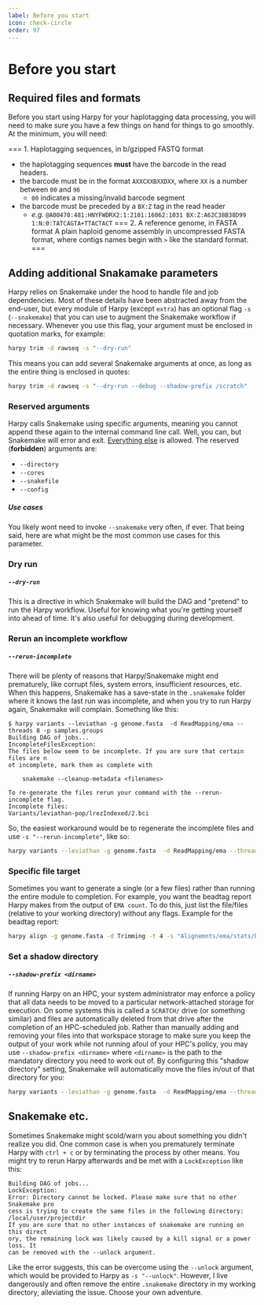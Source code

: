 ```yaml
---
label: Before you start
icon: check-circle
order: 97
---
```

# Before you start
## Required files and formats
Before you start using Harpy for your haplotagging data processing, you will need to make sure you have a few things on hand for things to go smoothly.
At the minimum, you will need:

=== 1. Haplotagging sequences, in b/gzipped FASTQ format
- the haplotagging sequences **must** have the barcode in the read headers. 
- the barcode must be in the format `AXXCXXBXXDXX`, where `XX` is a number between `00` and `96`
    - `00` indicates a missing/invalid barcode segment
- the barcode must be preceded by a `BX:Z` tag in the read header
    - _e.g._ `@A00470:481:HNYFWDRX2:1:2101:16062:1031 BX:Z:A62C38B38D99 1:N:0:TATCAGTA+TTACTACT`
=== 2. A reference genome, in FASTA format
A plain haploid genome assembly in uncompressed FASTA format, where contigs names begin with `>` like the standard format.
===

## Adding additional Snakamake parameters
Harpy relies on Snakemake under the hood to handle file and job dependencies. Most of these details have been abstracted away from the end-user, but every module of Harpy (except `extra`) has an optional flag `-s` (`--snakemake`) that you can use to augment the Snakemake workflow if necessary. Whenever you use this flag, your argument must be enclosed in quotation marks, for example:
```bash
harpy trim -d rawseq -s "--dry-run"
```
This means you can add several Snakemake arguments at once, as long as the entire thing is enclosed in quotes:
```bash
harpy trim -d rawseq -s "--dry-run --debug --shadow-prefix /scratch"
```

### Reserved arguments
Harpy calls Snakemake using specific arguments, meaning you cannot append these again to the internal command line call. Well, you can, but Snakemake will error and exit. [Everything else](https://snakemake.readthedocs.io/en/stable/executing/cli.html#all-options) is allowed. The reserved (**forbidden**) arguments are:
- `--directory`
- `--cores`
- `--snakefile`
- `--config`

##### Use cases
You likely wont need to invoke `--snakemake` very often, if ever. That being said, here are what might be the most common use cases for this parameter.

### Dry run
##### `--dry-run`
This is a directive in which Snakemake will build the DAG and "pretend" to run the Harpy workflow. Useful for knowing what you're getting yourself into ahead of time. It's also useful for debugging during development.

### Rerun an incomplete workflow
##### `--rerun-incomplete`
There will be plenty of reasons that Harpy/Snakemake might end prematurely, like corrupt files, system errors, insufficient resources, etc.
When this happens, Snakemake has a save-state in the `.snakemake` folder where it knows the last run was incomplete, and when you try to run
Harpy again, Snakemake will complain. Something like this:
```
$ harpy variants --leviathan -g genome.fasta  -d ReadMapping/ema --threads 8 -p samples.groups
Building DAG of jobs...
IncompleteFilesException:
The files below seem to be incomplete. If you are sure that certain files are n
ot incomplete, mark them as complete with

    snakemake --cleanup-metadata <filenames>

To re-generate the files rerun your command with the --rerun-incomplete flag.
Incomplete files:
Variants/leviathan-pop/lrezIndexed/2.bci
```
So, the easiest workaround would be to regenerate the incomplete files and use `-s "--rerun-incomplete"`, like so:
```bash
harpy variants --leviathan -g genome.fasta  -d ReadMapping/ema --threads 8 -p samples.groups -s "--rerun-incomplete"
```

### Specific file target
Sometimes you want to generate a single (or a few files) rather than running the entire module to completion. For example,
you want the beadtag report Harpy makes from the output of `EMA count`. To do this, just list the file/files (relative
to your working directory) without any flags. Example for the beadtag report:
```bash
harpy align -g genome.fasta -d Trimming -t 4 -s "Alignemnts/ema/stats/beadtag.report.html"
```

### Set a shadow directory
##### `--shadow-prefix <dirname>`
If running Harpy on an HPC, your system administrator may enforce a policy that all data needs to be moved to a particular
network-attached storage for execution. On some systems this is called a `SCRATCH/` drive (or something similar) and files
are automatically deleted from that drive after the completion of an HPC-scheduled job. Rather than manually adding and removing
your files into that workspace storage to make sure you keep the output of your work while not running afoul of your HPC's policy,
you may use `--shadow-prefix <dirname>` where `<dirname>` is the path to the mandatory directory you need to work out of. By 
configuring this "shadow directory" setting, Snakemake will automatically move the files in/out of that directory for you:
```bash
harpy variants --leviathan -g genome.fasta  -d ReadMapping/ema --threads 8 -p samples.groups -s "--shadow-prefix /SCRATCH/username/"
```

## Snakemake etc.
Sometimes Snakemake might scold/warn you about something you didn't realize you did. One
common case is when you prematurely terminate Harpy with `ctrl + c` or by terminating 
the process by other means. You might try to rerun Harpy afterwards and be met with a 
`LockException` like this:
```
Building DAG of jobs...
LockException:
Error: Directory cannot be locked. Please make sure that no other Snakemake pro
cess is trying to create the same files in the following directory:
/local/user/projectdir
If you are sure that no other instances of snakemake are running on this direct
ory, the remaining lock was likely caused by a kill signal or a power loss. It 
can be removed with the --unlock argument.
```
Like the error suggests, this can be overcome using the `--unlock` argument, which
would be provided to Harpy as `-s "--unlock"`. However, I live dangerously and often
remove the entire `.snakemake` directory in my working directory, alleviating the issue.
Choose your own adventure.
